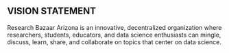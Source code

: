 ## VISION STATEMENT
Research Bazaar Arizona is an innovative, decentralized organization where researchers, students, educators, and data science enthusiasts can mingle, discuss, learn, share, and collaborate on topics that center on data science.
